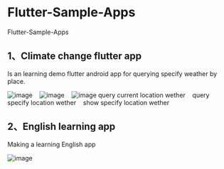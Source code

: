 # Flutter-Sample-Apps
Flutter-Sample-Apps

## 1、Climate change flutter app
Is an learning demo flutter android app for querying specify weather by place.


![image](https://github.com/weizhenzhao/Flutter-Sample-Apps/blob/master/images/change_weather.png) &nbsp;&nbsp;  ![image](https://github.com/weizhenzhao/Flutter-Sample-Apps/blob/master/images/get_weather.png) &nbsp;&nbsp;  ![image](https://github.com/weizhenzhao/Flutter-Sample-Apps/blob/master/images/climate-change-app1.png) 
query current location wether &nbsp;&nbsp;     query specify location wether  &nbsp;&nbsp; show specify location wether


## 2、English learning app
Making  a  learning English app

![image](https://github.com/weizhenzhao/Flutter-Sample-Apps/blob/master/images/comments_app.png) 
   



